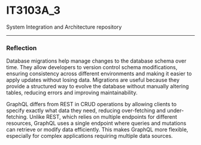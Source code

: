 # IT3103A_3
System Integration and Architecture repository
___
### Reflection
Database migrations help manage changes to the database schema over time. They allow developers to version control schema modifications, ensuring consistency across different environments and making it easier to apply updates without losing data. Migrations are useful because they provide a structured way to evolve the database without manually altering tables, reducing errors and improving maintainability. <br/>

GraphQL differs from REST in CRUD operations by allowing clients to specify exactly what data they need, reducing over-fetching and under-fetching. Unlike REST, which relies on multiple endpoints for different resources, GraphQL uses a single endpoint where queries and mutations can retrieve or modify data efficiently. This makes GraphQL more flexible, especially for complex applications requiring multiple data sources.